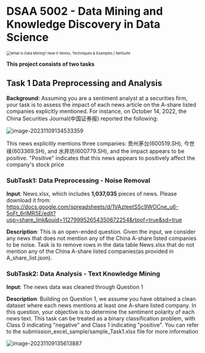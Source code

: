 # DSAA 5002 - Data Mining and Knowledge Discovery in Data Science

<img src="C:\Users\lenovo\Desktop\HKUSTGZ-PG\Course-project\DSAA-5002\Data-mining-Project\Document\social-data-mining.jpg" alt="What Is Data Mining? How It Works, Techniques & Examples | NetSuite" style="zoom:67%;" />

**This project consists of two tasks**

## Task 1 Data Preprocessing and Analysis

**Background:** Assuming you are a sentiment analyst at a securities firm, your task is to assess the impact of each news article on the A-share listed companies explicitly mentioned. For instance, on October 14, 2022, the China Securities Journal(中国证券报) reported the following:

![image-20231109134533359](C:\Users\lenovo\Desktop\HKUSTGZ-PG\Course-project\DSAA-5002\Data-mining-Project\Document\image-20231109134533359.png)

This news explicitly mentions three companies: 贵州茅台(600519.SH), 今世缘(603369.SH), and 水井坊(600779.SH), and the impact appears to be positive. "Positive" indicates that this news appears to positively affect the company's stock price

### SubTask1: Data Preprocessing - Noise Removal

**Input**: News.xlsx, which includes **1,037,035** pieces of news. Please download it from: https://docs.google.com/spreadsheets/d/1VAzteetSSc9WOCne_u6-5oFt_6rIMR5E/edit?usp=share_link&ouid=112799952654350672254&rtpof=true&sd=true

**Description**: This is an open-ended question. Given the input, we consider any news that does not mention any of the China A-share listed companies to be noise. Task is to remove rows in the data table News.xlsx that do not mention any of the China A-share listed companies(as provided in A_share_list.json).

### SubTask2: Data Analysis - Text Knowledge Mining

**Input**: The news data was cleaned through Question 1

**Description**: Building on Question 1, we assume you have obtained a clean dataset where each news mentions at least one A-share listed company. In this question, your objective is to determine the sentiment polarity of each news text. This task can be treated as a binary classification problem, with Class 0 indicating "negative" and Class 1 indicating "positive". You can refer to the submission_excel_sample/sample_Task1.xlsx file for more information

![image-20231109135613887](C:\Users\lenovo\Desktop\HKUSTGZ-PG\Course-project\DSAA-5002\Data-mining-Project\Document\image-20231109135613887.png)

